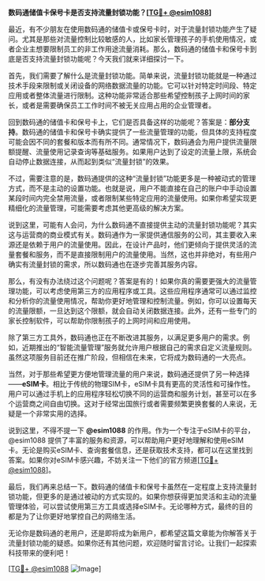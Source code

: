 **数码通储值卡保号卡是否支持流量封锁功能？[[TG💪+ @esim1088](https://t.me/s/esim1088)]**

最近，有不少朋友在使用数码通的储值卡或保号卡时，对于流量封锁功能产生了疑问。尤其是那些对流量控制比较敏感的人，比如家长管理孩子的手机使用情况，或者企业主想要限制员工的非工作用途流量消耗。那么，数码通的储值卡和保号卡到底是否支持流量封锁功能呢？今天我们就来详细探讨一下。

首先，我们需要了解什么是流量封锁功能。简单来说，流量封锁功能就是一种通过技术手段来限制或关闭设备的网络数据流量的功能。它可以针对特定时间段、特定应用或者整体流量进行限制。这种功能非常适合那些希望控制孩子上网时间的家长，或者是需要确保员工工作时间不被无关应用占用的企业管理者。

回到数码通的储值卡和保号卡上，它们是否具备这样的功能呢？答案是：**部分支持**。数码通的储值卡和保号卡确实提供了一些流量管理的功能，但具体的支持程度可能会因不同的套餐和版本而有所不同。通常情况下，数码通会为用户提供流量限额提醒、流量使用记录查询等基础服务。如果用户达到了设定的流量上限，系统会自动停止数据连接，从而起到类似“流量封锁”的效果。

不过，需要注意的是，数码通提供的这种“流量封锁”功能更多是一种被动式的管理方式，而不是主动的设置功能。也就是说，用户不能直接在自己的账户中手动设置某段时间内完全禁用流量，或者限制某些特定应用的流量使用。如果你希望实现更精细化的流量管理，可能需要考虑其他更高级的解决方案。

说到这里，可能有人会问，为什么数码通不直接提供主动的流量封锁功能呢？其实这与运营商的商业模式有关。数码通作为一家提供通信服务的公司，其主要收入来源还是依赖于用户的流量使用。因此，在设计产品时，他们更倾向于提供灵活的流量套餐和服务，而不是直接限制用户的流量使用。当然，这也并非绝对，有些用户确实有流量封锁的需求，所以数码通也在逐步完善其服务内容。

那么，有没有办法绕过这个问题呢？答案是有的！如果你真的需要更强大的流量管理功能，可以考虑使用第三方的应用程序或工具。这些应用程序通常可以通过监控和分析你的流量使用情况，帮助你更好地管理和控制流量。例如，你可以设置每天的流量限额，一旦达到这个限额，就会自动关闭数据连接。此外，还有一些专门的家长控制软件，可以帮助你限制孩子的上网时间和应用使用。

除了第三方工具外，数码通也正在不断改进其服务，以满足更多用户的需求。例如，近期推出的“智能流量管理”服务就允许用户根据自己的需求自定义流量规则。虽然这项服务目前还在推广阶段，但相信在未来，它将成为数码通的一大亮点。

当然，对于那些希望更方便地管理流量的用户来说，数码通还提供了另一种选择——**eSIM卡**。相比于传统的物理SIM卡，eSIM卡具有更高的灵活性和可操作性。用户可以通过手机上的应用程序轻松切换不同的运营商和服务计划，甚至可以在多个运营商之间自由切换。这对于经常出国旅行或者需要频繁更换套餐的人来说，无疑是一个非常实用的选择。

说到这里，不得不提一下 **@esim1088** 的作用。作为一个专注于eSIM卡的平台，@esim1088 提供了丰富的服务和资源，可以帮助用户更好地理解和使用eSIM卡。无论是购买eSIM卡、查询套餐信息，还是获取技术支持，都可以在这里找到答案。如果你对eSIM卡感兴趣，不妨关注一下他们的官方频道[[TG💪+ @esim1088](https://t.me/s/esim1088)]。

最后，我们再来总结一下。数码通的储值卡和保号卡虽然在一定程度上支持流量封锁功能，但更多的是通过被动的方式实现的。如果你想获得更加灵活和主动的流量管理体验，可以尝试使用第三方工具或选择eSIM卡。无论哪种方式，最终的目的都是为了让你更好地掌控自己的网络生活。

无论你是数码通的老用户，还是即将成为新用户，都希望这篇文章能为你解答关于流量封锁功能的疑惑。如果你还有其他问题，欢迎随时留言讨论。让我们一起探索科技带来的便利吧！

[[TG💪+ @esim1088](https://t.me/s/esim1088) ![Image](https://i.postimg.cc/4NQfJmqS/Snipaste-2025-05-13-00-14-12.png)]